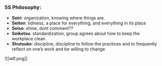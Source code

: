 ### 5S Philosophy:
- **Seiri**: organization, knowing where things are.
- **Seiton**: tidiness, a place for everything, and everything in its place
- **Seiso**: shine, dont comment??
- **Seiketsu**: standardization, group agrees about how to keep the workplace clean
- **Shutsuke**: discipline, discipline to follow the practices and to frequently reflect on one’s work and be willing to change


![[wtf.png]]
